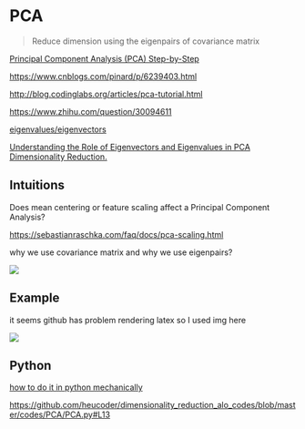 # PCA

>Reduce dimension using the eigenpairs of covariance matrix





[Principal Component Analysis (PCA) Step-by-Step](https://youtu.be/FgakZw6K1QQ)

https://www.cnblogs.com/pinard/p/6239403.html

http://blog.codinglabs.org/articles/pca-tutorial.html

https://www.zhihu.com/question/30094611

[eigenvalues/eigenvectors](http://setosa.io/ev/eigenvectors-and-eigenvalues/)

[Understanding the Role of Eigenvectors and Eigenvalues in PCA Dimensionality Reduction.](https://medium.com/@dareyadewumi650/understanding-the-role-of-eigenvectors-and-eigenvalues-in-pca-dimensionality-reduction-10186dad0c5c)



## Intuitions



Does mean centering or feature scaling affect a Principal Component Analysis?

https://sebastianraschka.com/faq/docs/pca-scaling.html



why we use covariance matrix and why we use eigenpairs?



![](https://github.com/LuchaoQi/machine-learning/blob/master/PCA/Intuition.png?raw=true)





## Example

it seems github has problem rendering latex so I used img here

![](https://raw.githubusercontent.com/LuchaoQi/machine-learning/master/PCA/Example.png)





## Python

[how to do it in python mechanically](https://sebastianraschka.com/Articles/2015_pca_in_3_steps.html#a-summary-of-the-pca-approach)

https://github.com/heucoder/dimensionality_reduction_alo_codes/blob/master/codes/PCA/PCA.py#L13















